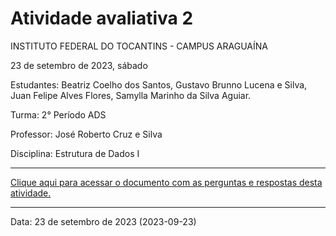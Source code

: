# Atividade avaliativa 2

<p>INSTITUTO FEDERAL DO TOCANTINS - CAMPUS ARAGUAÍNA</p>
<p>23 de setembro de 2023, sábado</p>
<p>Estudantes: Beatriz Coelho dos Santos, Gustavo Brunno Lucena e Silva, Juan Felipe Alves Flores, Samylla Marinho da Silva Aguiar.</p>
<p>Turma: 2° Período ADS</p>
<p>Professor: José Roberto Cruz e Silva</p>
<p>Disciplina: Estrutura de Dados I</p>

<hr></hr>

[Clique aqui para acessar o documento com as perguntas e respostas desta atividade.](https://docs.google.com/document/d/1Tb0ynWBERy0fvQD0CNzpITPYOzdjhtoxk-lmfz183L4/edit?usp=sharing)

<hr></hr>

<p>Data: 23 de setembro de 2023 (2023-09-23)<p>